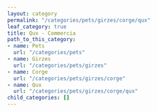 ```yaml
---
layout: category
permalink: "/categories/pets/girzes/corge/qux"
leaf_category: true
title: Qux - Commercia
path_to_this_category:
- name: Pets
  url: "/categories/pets"
- name: Girzes
  url: "/categories/pets/girzes"
- name: Corge
  url: "/categories/pets/girzes/corge"
- name: Qux
  url: "/categories/pets/girzes/corge/qux"
child_categories: []
---
```

